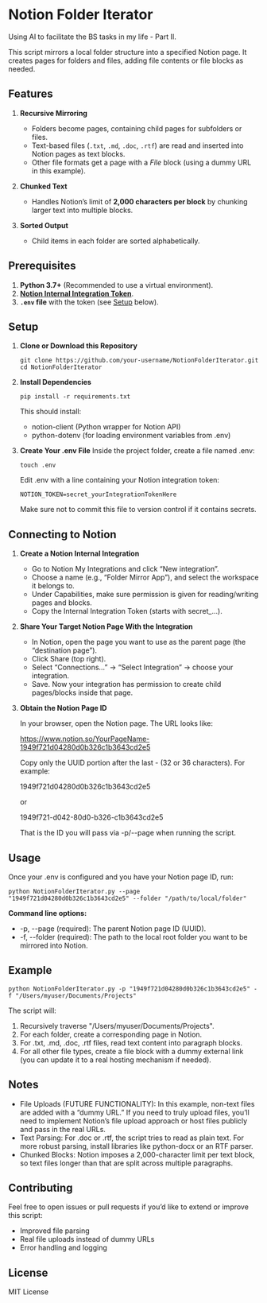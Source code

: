 # Notion Folder Iterator

Using AI to facilitate the BS tasks in my life - Part II.

This script mirrors a local folder structure into a specified Notion page. It creates pages for folders and files, adding file contents or file blocks as needed.

## Features

1. **Recursive Mirroring**  
   - Folders become pages, containing child pages for subfolders or files.  
   - Text-based files (`.txt`, `.md`, `.doc`, `.rtf`) are read and inserted into Notion pages as text blocks.  
   - Other file formats get a page with a *File* block (using a dummy URL in this example).

2. **Chunked Text**  
   - Handles Notion’s limit of **2,000 characters per block** by chunking larger text into multiple blocks.

3. **Sorted Output**  
   - Child items in each folder are sorted alphabetically.

## Prerequisites

1. **Python 3.7+** (Recommended to use a virtual environment).  
2. **[Notion Internal Integration Token](https://developers.notion.com/docs/getting-started)**.  
3. **`.env` file** with the token (see [Setup](#setup) below).

## Setup

1. **Clone or Download this Repository**
   	```
	git clone https://github.com/your-username/NotionFolderIterator.git
	cd NotionFolderIterator
	```


2.	**Install Dependencies**
	```
	pip install -r requirements.txt
	```

	This should install:
	- notion-client (Python wrapper for Notion API)
	- python-dotenv (for loading environment variables from .env)

3.	**Create Your .env File**
	Inside the project folder, create a file named .env:
	```
	touch .env
	```
	Edit .env with a line containing your Notion integration token:
	```
	NOTION_TOKEN=secret_yourIntegrationTokenHere
	```
	Make sure not to commit this file to version control if it contains secrets.

## Connecting to Notion

1. **Create a Notion Internal Integration**
	- Go to Notion My Integrations and click “New integration”.
	- Choose a name (e.g., “Folder Mirror App”), and select the workspace it belongs to.
	- Under Capabilities, make sure permission is given for reading/writing pages and blocks.
	- Copy the Internal Integration Token (starts with secret_...).

2. **Share Your Target Notion Page With the Integration**
	- In Notion, open the page you want to use as the parent page (the “destination page”).
	- Click Share (top right).
	- Select “Connections…” → “Select Integration” → choose your integration.
	- Save. Now your integration has permission to create child pages/blocks inside that page.

3. **Obtain the Notion Page ID**

	In your browser, open the Notion page. The URL looks like:
	
	https://www.notion.so/YourPageName-1949f721d04280d0b326c1b3643cd2e5


	Copy only the UUID portion after the last - (32 or 36 characters). For example:

	1949f721d04280d0b326c1b3643cd2e5
	
	or
	
	1949f721-d042-80d0-b326-c1b3643cd2e5

	That is the ID you will pass via -p/--page when running the script.

## Usage

Once your .env is configured and you have your Notion page ID, run:
```
python NotionFolderIterator.py --page "1949f721d04280d0b326c1b3643cd2e5" --folder "/path/to/local/folder"
```
**Command line options:**
- -p, --page (required): The parent Notion page ID (UUID).
- -f, --folder (required): The path to the local root folder you want to be mirrored into Notion.

## Example
```
python NotionFolderIterator.py -p "1949f721d04280d0b326c1b3643cd2e5" -f "/Users/myuser/Documents/Projects"
```
The script will:
1.	Recursively traverse "/Users/myuser/Documents/Projects".
2.	For each folder, create a corresponding page in Notion.
3.	For .txt, .md, .doc, .rtf files, read text content into paragraph blocks.
4.	For all other file types, create a file block with a dummy external link (you can update it to a real hosting mechanism if needed).

## Notes
- File Uploads (FUTURE FUNCTIONALITY): In this example, non-text files are added with a “dummy URL.” If you need to truly upload files, you’ll need to implement Notion’s file upload approach or host files publicly and pass in the real URLs.
- Text Parsing: For .doc or .rtf, the script tries to read as plain text. For more robust parsing, install libraries like python-docx or an RTF parser.
- Chunked Blocks: Notion imposes a 2,000-character limit per text block, so text files longer than that are split across multiple paragraphs.

## Contributing

Feel free to open issues or pull requests if you’d like to extend or improve this script:
- Improved file parsing
- Real file uploads instead of dummy URLs
- Error handling and logging

## License

MIT License

